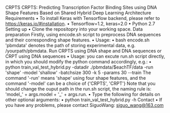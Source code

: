 CRPTS
CRPTS: Predicting Transcription Factor Binding Sites using DNA Shape Features Based on Shared Hybrid Deep Learning Architecture
Requirements
•	To install Keras with Tensorflow backend, please refer to https://keras.io/#installation.
•	Tensorflow=1.2, keras=2.0
•	Python 2.7
Setting up
•	Clone the repositopry into your working space.
Data preparation
Firstly, using encode.sh script to preprocess DNA sequences and their corresponding shape features.
•	Usage: 
•	bash encode.sh <pbmdata>
'pbmdata' denotes the path of storing experimental data, e.g. /yourpath/pbmdata.
Run CRPTS using DNA shape and DNA sequences or CRPT using DNA sequences
•	Usage: you can excute run.sh script directly, in which you should modify the python command accordingly, e.g.: 
•	python train_val_test_hybrid.py -datadir ./pbmdata/$eachTF/data -run 'shape' -model 'shallow' -batchsize 300 -k 5 -params 30 --train
The command '-run' means 'shape' using four shape features, and the command '-model' can be a choice of {'CRPTS', 'CRPT'}
Note that you should change the ouput path in the run.sh script, the naming rule is: 'model_' + args.model + '_' + args.run.
•	Type the following for details on other optional arguments: 
•	python train_val_test_hybrid.py -h
Contact
•	If you have any problems, please contact SiguoWang: siguo_wang@163.com

